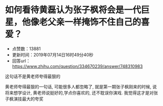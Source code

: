 # 如何看待黄磊认为张子枫将会是一代巨星，他像老父亲一样掩饰不住自己的喜爱？
- 点赞数：13881
- 更新时间：2019年07月14日16时49分40秒
- 回答url：https://www.zhihu.com/question/334670239/answer/748310983
<body>
 <p data-pid="Pfn-lLSK">这句话不是黄老师夸得最狠的</p>
 <p data-pid="GEZ3DyYk">黄老师夸得最狠的一句话, 可能很多人都忽略了, 就是第一期张子枫刚来的时候, 说将来想学设计, 黄老师说挺好的,学点你喜欢的, 还不耽误你演戏. 我觉得这才是对张子枫演技最大的夸奖</p>
</body>